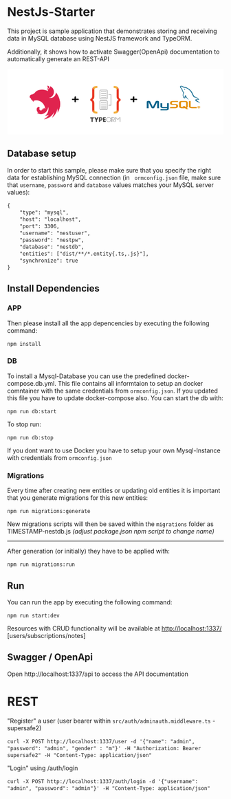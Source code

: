 # NestJs-Starter

This project is sample application that demonstrates storing and receiving data in MySQL database using NestJS framework
and TypeORM.

Additionally, it shows how to activate Swagger(OpenApi) documentation to automatically generate an REST-API

![](header.png)

## Database setup

In order to start this sample, please make sure that you specify the right data for establishing MySQL connection (in `
ormconfig.json` file, make sure that `username`, `password` and `database` values matches your MySQL server values):

```
{
    "type": "mysql",
    "host": "localhost",
    "port": 3306,
    "username": "nestuser",
    "password": "nestpw",
    "database": "nestdb",
    "entities": ["dist/**/*.entity{.ts,.js}"],
    "synchronize": true
}
```

## Install Dependencies

### APP

Then please install all the app depencencies by executing the following command:

```
npm install
```

### DB

To install a Mysql-Database you can use the predefined docker-compose.db.yml. This file contains all informtaion to
setup an docker comntainer with the same credentials from `ormconfig.json`. If you updated this file you have to update
docker-compose also. You can start the db with:

```
npm run db:start
```

To stop run:

```
npm run db:stop
```

If you dont want to use Docker you have to setup your own Mysql-Instance with credentials from `ormconfig.json`

### Migrations

Every time after creating new entities or updating old entities it is important that you generate migrations for this
new entities:

```shell
npm run migrations:generate
```

New migrations scripts will then be saved within the `migrations` folder as TIMESTAMP-nestdb.js _(adjust package.json
npm script to change name)_

-----

After generation (or initially) they have to be applied with:

```shell
npm run migrations:run
```

## Run

You can run the app by executing the following command:

```
npm run start:dev
```

Resources with CRUD functionality will be available
at [http://localhost:1337/](http://localhost:1337/) [users/subscriptions/notes]

## Swagger / OpenApi

Open http://localhost:1337/api to access the API documentation


# REST

"Register" a user (user bearer within `src/auth/adminauth.middleware.ts` - supersafe2)
```shell
curl -X POST http://localhost:1337/user -d '{"name": "admin", "password": "admin", "gender" : "m"}' -H "Authorization: Bearer supersafe2" -H "Content-Type: application/json"
```

"Login" using /auth/login
```shell
curl -X POST http://localhost:1337/auth/login -d '{"username": "admin", "password": "admin"}' -H "Content-Type: application/json"
```